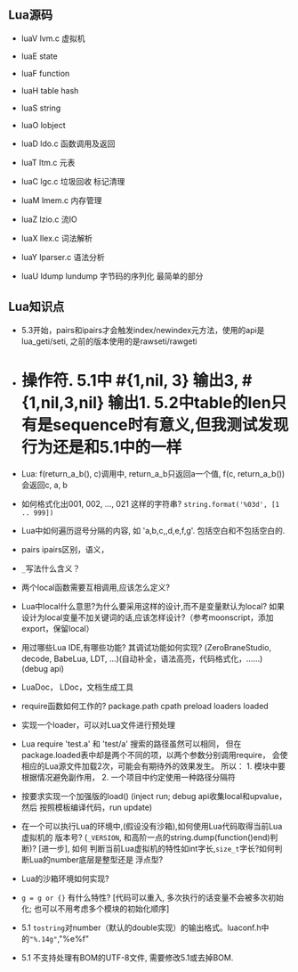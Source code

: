 ## Lua源码

* luaV lvm.c 虚拟机

* luaE state

* luaF function
* luaH table hash
* luaS string

* luaO lobject

* luaD ldo.c 函数调用及返回

* luaT ltm.c 元表

* luaC lgc.c 垃圾回收 标记清理

* luaM lmem.c 内存管理
* luaZ lzio.c 流IO

* luaX llex.c 词法解析
* luaY lparser.c 语法分析

* luaU ldump lundump 字节码的序列化 最简单的部分

## Lua知识点

* 5.3开始，pairs和ipairs才会触发index/newindex元方法，使用的api是lua_geti/seti,
之前的版本使用的是rawseti/rawgeti
* # 操作符. 5.1中 #{1,nil, 3} 输出3, #{1,nil,3,nil} 输出1. 5.2中table的len只有是sequence时有意义,但我测试发现行为还是和5.1中的一样
* Lua: f(return_a_b(), c)调用中, return_a_b只返回a一个值, f(c, return_a_b())会返回c, a, b
* 如何格式化出001, 002, ..., 021 这样的字符串? `string.format('%03d', [1 .. 999])`
* Lua中如何遍历逗号分隔的内容, 如 'a,b,c,,d,e,f,g'. 包括空白和不包括空白的.
* pairs ipairs区别，语义，
* `_`写法什么含义？
* 两个local函数需要互相调用,应该怎么定义?
* Lua中local什么意思?为什么要采用这样的设计,而不是变量默认为local?
  如果设计为local变量不加关键词的话,应该怎样设计?（参考moonscript，添加export，保留local）
* 用过哪些Lua IDE,有哪些功能? 其调试功能如何实现? (ZeroBraneStudio, decode, BabeLua, LDT,
  ...)(自动补全，语法高亮，代码格式化，……)(debug api)
* LuaDoc， LDoc，文档生成工具
* require函数如何工作的? package.path cpath preload loaders loaded
* 实现一个loader，可以对Lua文件进行预处理
* Lua require 'test.a' 和 'test/a' 搜索的路径虽然可以相同，
  但在package.loaded表中却是两个不同的项，以两个参数分别调用require，
  会使相应的Lua源文件加载2次，可能会有期待外的效果发生。
  所以： 1. 模块中要根据情况避免副作用， 2. 一个项目中约定使用一种路径分隔符

* 按要求实现一个加强版的load() (inject run; debug api收集local和upvalue，然后
按照模板编译代码，run update)

* 在一个可以执行Lua的环境中,(假设没有沙箱),如何使用Lua代码取得当前Lua虚拟机的
版本号? (`_VERSION`, 和高阶一点的string.dump(function()end)判断)? [进一步], 如何
判断当前Lua虚拟机的特性如int字长,`size_t`字长?如何判断Lua的number底层是整型还是
浮点型?
* Lua的沙箱环境如何实现?
* `g = g or {}` 有什么特性? [代码可以重入, 多次执行的话变量不会被多次初始化;
  也可以不用考虑多个模块的初始化顺序]
* 5.1 `tostring`对number（默认的double实现）的输出格式。luaconf.h中的`"%.14g"`,"%e%f"
* 5.1 不支持处理有BOM的UTF-8文件, 需要修改5.1或去掉BOM.

